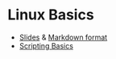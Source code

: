 ---
---

# Linux Basics

* [Slides](http://www.slideshare.net/anantshri/slides-null-puliya-linux-basics) & [Markdown format](slides_markdown.md)
* [Scripting Basics](scriptingbasics.html)


